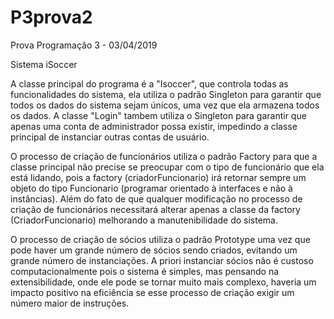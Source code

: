 # P3prova2
Prova Programação 3 - 03/04/2019

Sistema iSoccer

  A classe principal do programa é a "Isoccer", que controla todas as funcionalidades do sistema, ela utiliza o padrão Singleton para garantir que todos os dados do sistema sejam únicos, uma vez que ela armazena todos os dados. A classe "Login" tambem utiliza o Singleton para garantir que apenas uma conta de administrador possa existir, impedindo a classe principal de instanciar outras contas de usuário.
  
  O processo de criação de funcionários utiliza o padrão Factory para que a classe principal não precise se preocupar com o tipo de funcionário que ela está lidando, pois a factory (criadorFuncionario) irá retornar sempre um objeto do tipo Funcionario (programar orientado à interfaces e não à instâncias). Além do fato de que qualquer modificação no processo de criação de funcionários necessitará alterar apenas a classe da factory (CriadorFuncionario) melhorando a manutenibilidade do sistema.
  
  O processo de criação de sócios utiliza o padrão Prototype uma vez que pode haver um grande número de sócios sendo criados, evitando um grande número de instanciações. A priori instanciar sócios não é custoso computacionalmente pois o sistema é simples, mas pensando na extensibilidade, onde ele pode se tornar muito mais complexo, haveria um impacto positivo na eficiência se esse processo de criação exigir um número maior de instruções.
